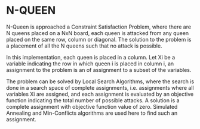 # N-QUEEN

N-Queen is approached a Constraint Satisfaction Problem, where there are N queens placed on a NxN board, each queen
is attacked from any queen placed on the same row, column or diagonal. The solution to the problem is a placement of all
the N queens such that no attack is possible.

In this implementation, each queen is placed in a column. 
Let Xi be a variable indicating the row in which queen i is placed in column i, an
assignment to the problem is an of assignment to a subset of the variables.

The problem can be solved by Local Search Algorithms, where the search is done in a search space of complete 
assignments, i.e. assignments where all variables Xi are assigned, and each assignment is evaluated by an objective
function indicating the total number of possible attacks. 
A solution is a complete assignment with objective function value of zero. 
Simulated Annealing and Min-Conflicts algorithms are used here to find such an assignment.  
   